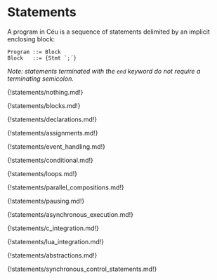# Statements

A program in Céu is a sequence of statements delimited by an implicit enclosing
block:

```ceu
Program ::= Block
Block   ::= {Stmt `;´}
```

*Note: statements terminated with the `end` keyword do not require a
terminating semicolon.*

{!statements/nothing.md!}

{!statements/blocks.md!}

{!statements/declarations.md!}

{!statements/assignments.md!}

{!statements/event_handling.md!}

{!statements/conditional.md!}

{!statements/loops.md!}

{!statements/parallel_compositions.md!}

{!statements/pausing.md!}

{!statements/asynchronous_execution.md!}

{!statements/c_integration.md!}

{!statements/lua_integration.md!}

{!statements/abstractions.md!}

{!statements/synchronous_control_statements.md!}
